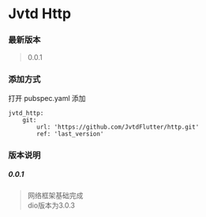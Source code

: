 # Jvtd Http

### 最新版本
> 0.0.1

### 添加方式
打开 pubspec.yaml 添加
```
jvtd_http:
    git:
        url: 'https://github.com/JvtdFlutter/http.git'
        ref: 'last_version'
```

### 版本说明
##### 0.0.1
> 网络框架基础完成  
> dio版本为3.0.3


